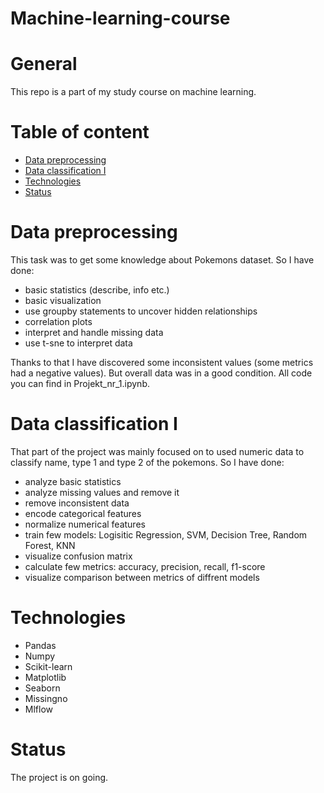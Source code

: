 # Machine-learning-course
# General
This repo is a part of my study course on machine learning.
# Table of content
- [Data preprocessing](#Data-preprocessing)
- [Data classification I](#Data-classification-I)
- [Technologies](#Technologies)
- [Status](#Status)
# Data preprocessing
This task was to get some knowledge about Pokemons dataset. So I have done:
- basic statistics (describe, info etc.)
- basic visualization
- use groupby statements to uncover hidden relationships
- correlation plots
- interpret and handle missing data
- use t-sne to interpret data

Thanks to that I have discovered some inconsistent values (some metrics had a negative values). But overall data was in a good condition. All code you can find in Projekt_nr_1.ipynb.
# Data classification I
That part of the project was mainly focused on to used numeric data to classify name, type 1 and type 2 of the pokemons. So I have done:
- analyze basic statistics
- analyze missing values and remove it
- remove inconsistent data
- encode categorical features
- normalize numerical features
- train few models: Logisitic Regression, SVM, Decision Tree, Random Forest, KNN
- visualize confusion matrix
- calculate few metrics: accuracy, precision, recall, f1-score
- visualize comparison between metrics of diffrent models
# Technologies
- Pandas
- Numpy
- Scikit-learn
- Matplotlib
- Seaborn
- Missingno
- Mlflow
# Status
The project is on going.
